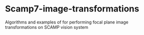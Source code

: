 # Scamp7-image-transformations
Algorithms and examples of for performing focal plane image transformations on SCAMP vision system 
